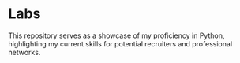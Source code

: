 # Labs
This repository serves as a showcase of my proficiency in Python, highlighting my current skills for potential recruiters and professional networks.
